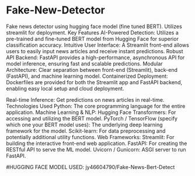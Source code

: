 # Fake-New-Detector
Fake news detector using hugging face model (fine tuned BERT). Utilizes streamlit for deployment.
Key Features
AI-Powered Detection: Utilizes a pre-trained and fine-tuned BERT model from Hugging Face for superior classification accuracy.
Intuitive User Interface: A Streamlit front-end allows users to easily input news articles and receive instant predictions.
Robust API Backend: FastAPI provides a high-performance, asynchronous API for model inference, ensuring fast and scalable predictions.
Modular Architecture: Clear separation between front-end (Streamlit), back-end (FastAPI), and machine learning model.
Containerized Deployment: Dockerfiles are provided for both the Streamlit app and FastAPI backend, enabling easy local setup and cloud deployment.

Real-time Inference: Get predictions on news articles in real-time.
Technologies Used
Python: The core programming language for the entire application.
Machine Learning & NLP:
Hugging Face Transformers: For accessing and utilizing the BERT model.
PyTorch / TensorFlow (specify which one your BERT model uses): The underlying deep learning framework for the model.
Scikit-learn: For data preprocessing and potentially additional utility functions.
Web Frameworks:
Streamlit: For building the interactive front-end web application.
FastAPI: For creating the RESTful API to serve the ML model.
Uvicorn / Gunicorn: ASGI server to run FastAPI.

#HUGGING FACE MODEL USED: jy46604790/Fake-News-Bert-Detect
